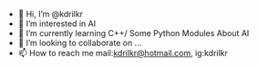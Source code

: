 - 👋 Hi, I’m @kdrilkr
- 👀 I’m interested in AI
- 🌱 I’m currently learning C++/ Some Python Modules About AI
- 💞️ I’m looking to collaborate on ...
- 📫 How to reach me mail:kdrilkr@hotmail.com, ig:kdrilkr

<!---
kdrilkr/kdrilkr is a ✨ special ✨ repository because its `README.md` (this file) appears on your GitHub profile.
You can click the Preview link to take a look at your changes.
--->
